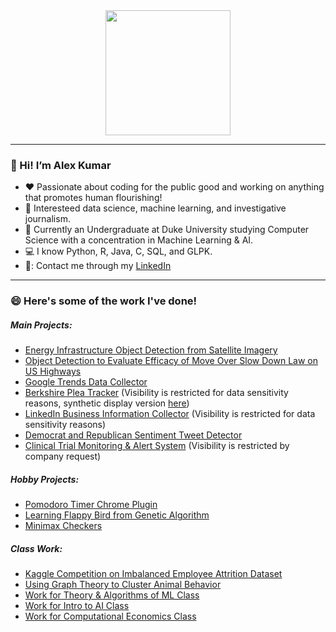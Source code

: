 <div id="header" align="center">
  <img src="https://media.giphy.com/media/l3q2Pc7MJZRbxpjNK/giphy.gif" width="200"/>
</div>
<!-- <div id="badge", align="center">
  <a href="www.linkedin.com/in/alex-kumar00">
    <img src="https://img.shields.io/badge/LinkedIn-blue?style=for-the-badge&logo=linkedin&logoColor=white" alt="LinkedIn Badge"/>
  </a>
</div> -->

---

### 👋  Hi! I’m Alex Kumar
- :heart:  Passionate about coding for the public good and working on anything that promotes human flourishing!
- :eyes: Interesteed data science, machine learning, and investigative journalism.
- 🌱  Currently an Undergraduate at Duke University studying Computer Science with a concentration in Machine Learning & AI.
- :computer: I know Python, R, Java, C, SQL, and GLPK.
- 📧: Contact me through my [LinkedIn](https://www.linkedin.com/in/alex-kumar00/)
---

### :smile: Here's some of the work I've done!

##### Main Projects:
- [Energy Infrastructure Object Detection from Satellite Imagery](https://github.com/Duke-BC-2021-AI-for-energy-access)
- [Object Detection to Evaluate Efficacy of Move Over Slow Down Law on US Highways](https://github.com/ACK101101/MoveOver)
- [Google Trends Data Collector](https://github.com/ACK101101/google_trend_checker)
- [Berkshire Plea Tracker](https://wcsj.law.duke.edu/research/) (Visibility is restricted for data sensitivity reasons, synthetic display version [here](https://github.com/ACK101101/fake-dashboard))
- [LinkedIn Business Information Collector](https://socialequity.duke.edu/portfolio-item/self-reporting-race-in-small-business-loans-a-game-theoretic-analysis-of-evidence-from-ppp-loans-in-durham-nc/) (Visibility is restricted for data sensitivity reasons)
- [Democrat and Republican Sentiment Tweet Detector](https://github.com/ACK101101/Dem_Rep_TweetSentiment)
- [Clinical Trial Monitoring & Alert System](https://clinicaltrials.gov/) (Visibility is restricted by company request)

##### Hobby Projects:
- [Pomodoro Timer Chrome Plugin](https://github.com/ACK101101/pomo-plugin)
- [Learning Flappy Bird from Genetic Algorithm](https://github.com/ACK101101/flappyBird-NEAT)
- [Minimax Checkers](https://github.com/ACK101101/checkers_minimax)

##### Class Work:
- [Kaggle Competition on Imbalanced Employee Attrition Dataset](https://github.com/ACK101101/Employee-Attrition)
- [Using Graph Theory to Cluster Animal Behavior](https://github.com/ACK101101/Mouse-Behavior)
- [Work for Theory & Algorithms of ML Class](https://github.com/ACK101101/Theory---Algs-of-ML)
- [Work for Intro to AI Class](https://github.com/ACK101101/Intro-to-AI)
- [Work for Computational Economics Class](https://github.com/ACK101101/Computational-Microeconomics)


